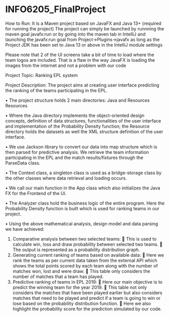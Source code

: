 # INFO6205_FinalProject

How to Run:
It is a Maven project based on JavaFX and Java 13+ (required for running the project)
The project can simply be launched by runnning the maven goal javafx:run or by going into the maven tab in IntelliJ and launching the javafx:run goal from Project->Plugins->javafx as long as the Project JDK has been set to Java 13 or above in the IntelliJ module settings

Please note that 2 of the UI screens take a bit of time to load where the team logos are included. That is a flaw in the way JavaFX is loading the images from the internet and not a problem with our code 

Project Topic: Ranking EPL system 

Project Description: The project aims at creating user interface predicting the ranking of the teams participating in the EPL.

• The project structure holds 2 main directories: Java and Resources
Resources

• Where the Java directory implements the object-oriented design concepts, definition of data structures, functionalities of the user interface and implementation of the Probability Density function; the Resource directory holds the datasets as well the XML structure definition of the user interface.

• We use Jackson library to convert our data into map structure which is then parsed for predictive analysis. We retrieve the team information participating in the EPL and the match results/fixtures through the ParseData class.


• The Context class, a singleton class is used as a bridge-storage class by the other classes where data retrieval and loading occurs.

• We call our main function in the App class which also initializes the Java FX for the Frontend of the UI.

• The Analyzer class hold the business logic of the entire program. Here the Probability Density function is built which is used for ranking teams in our project.

• Using the above mathematical analysis, design model and data parsing we have achieved:
1) Comparative analysis between two selected teams:
 This is used to calculate win, loss and draw probability between selected two teams.
 The output is represented as a probability distribution graph.
2) Generating current ranking of teams based on available data:
 Here we rank the teams as per current data taken from the external API which shows the total points scored by each team along with the number of matches won, lost and were draw.
 This table only considers the number of matches that a team has played.
3) Predictive ranking of teams in EPL 2019:
 Here our main objective is to predict the winning team for the year 2019.
 This table not only considers the matches that have been played earlier but also considers matches that need to be played and predict if a team is going to win or lose based on the probability distribution function.
 Here we also highlight the probability score for the prediction simulated by our code.
